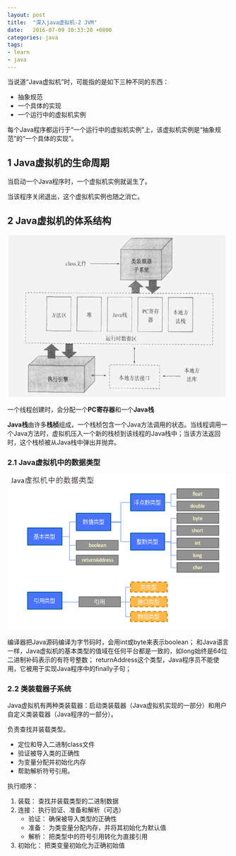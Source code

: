 ```yaml
---
layout: post
title:  "深入java虚拟机-2 JVM"
date:   2016-07-09 10:33:20 +0800
categories: java
tags:
- learn
- java
---
```


当说道“Java虚拟机”时，可能指的是如下三种不同的东西：

- 抽象规范
- 一个具体的实现
- 一个运行中的虚拟机实例

每个Java程序都运行于“一个运行中的虚拟机实例”上，该虚拟机实例是“抽象规范”的“一个具体的实现”。

## 1 Java虚拟机的生命周期

当启动一个Java程序时，一个虚拟机实例就诞生了。

当该程序关闭退出，这个虚拟机实例也随之消亡。

## 2 Java虚拟机的体系结构

![inside-jvm-2](/public/img/2016-07-09-inside-jvm2.gif)

 一个线程创建时，会分配一个**PC寄存器**和一个**Java栈**

**Java栈**由许多**栈桢**组成，一个栈桢包含一个Java方法调用的状态。当线程调用一个Java方法时，虚拟机压入一个新的栈桢到该线程的Java栈中；当该方法返回时，这个栈桢被从Java栈中弹出并抛弃。

### 2.1 Java虚拟机中的数据类型

![inside-jvm-2](/public/img/2016-07-09-inside-jvm3.gif)

编译器把Java源码编译为字节码时，会用int或byte来表示boolean；
和Java语言一样，Java虚拟机的基本类型的值域在任何平台都是一致的，如long始终是64位二进制补码表示的有符号整数；
returnAddress这个类型，Java程序员不能使用，它被用于实现Java程序中的finally子句；

### 2.2 类装载器子系统

Java虚拟机有两种类装载器：启动类装载器（Java虚拟机实现的一部分）和用户自定义类装载器（Java程序的一部分）。

负责查找并装载类型。

- 定位和导入二进制class文件
- 验证被导入类的正确性
- 为变量分配并初始化内存
- 帮助解析符号引用。

执行顺序：

1. 装载： 查找并装载类型的二进制数据
2. 连接： 执行验证、准备和解析（可选）
      - 验证： 确保被导入类型的正确性
      - 准备： 为类变量分配内存，并将其初始化为默认值
      - 解析： 把类型中的符号引用转化为直接引用
3. 初始化： 把类变量初始化为正确初始值
